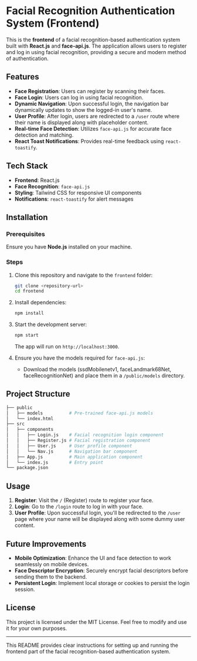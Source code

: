 # Facial Recognition Authentication System (Frontend)

This is the **frontend** of a facial recognition-based authentication system built with **React.js** and **face-api.js**. The application allows users to register and log in using facial recognition, providing a secure and modern method of authentication.

## Features

- **Face Registration**: Users can register by scanning their faces.
- **Face Login**: Users can log in using facial recognition.
- **Dynamic Navigation**: Upon successful login, the navigation bar dynamically updates to show the logged-in user's name.
- **User Profile**: After login, users are redirected to a `/user` route where their name is displayed along with placeholder content.
- **Real-time Face Detection**: Utilizes `face-api.js` for accurate face detection and matching.
- **React Toast Notifications**: Provides real-time feedback using `react-toastify`.

## Tech Stack

- **Frontend**: React.js
- **Face Recognition**: `face-api.js`
- **Styling**: Tailwind CSS for responsive UI components
- **Notifications**: `react-toastify` for alert messages

## Installation

### Prerequisites

Ensure you have **Node.js** installed on your machine.

### Steps

1. Clone this repository and navigate to the `frontend` folder:
   ```bash
   git clone <repository-url>
   cd frontend
   ```

2. Install dependencies:
   ```bash
   npm install
   ```

3. Start the development server:
   ```bash
   npm start
   ```

   The app will run on `http://localhost:3000`.

4. Ensure you have the models required for `face-api.js`:
   - Download the models (ssdMobilenetv1, faceLandmark68Net, faceRecognitionNet) and place them in a `/public/models` directory.

## Project Structure

```bash
├── public
│   ├── models          # Pre-trained face-api.js models
│   └── index.html
├── src
│   ├── components
│   │   ├── Login.js    # Facial recognition login component
│   │   ├── Register.js # Facial registration component
│   │   ├── User.js     # User profile component
│   │   └── Nav.js      # Navigation bar component
│   ├── App.js          # Main application component
│   └── index.js        # Entry point
└── package.json
```

## Usage

1. **Register**: Visit the `/` (Register) route to register your face.
2. **Login**: Go to the `/login` route to log in with your face.
3. **User Profile**: Upon successful login, you'll be redirected to the `/user` page where your name will be displayed along with some dummy user content.

## Future Improvements

- **Mobile Optimization**: Enhance the UI and face detection to work seamlessly on mobile devices.
- **Face Descriptor Encryption**: Securely encrypt facial descriptors before sending them to the backend.
- **Persistent Login**: Implement local storage or cookies to persist the login session.

## License

This project is licensed under the MIT License. Feel free to modify and use it for your own purposes.

---

This README provides clear instructions for setting up and running the frontend part of the facial recognition-based authentication system.